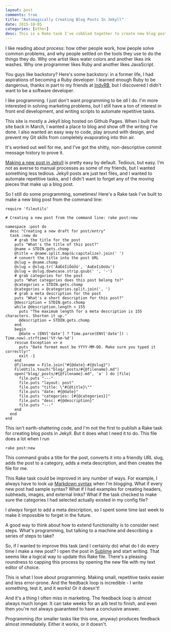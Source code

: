 ```yaml
---
layout: post
comments: true
title: "Automagically Creating Blog Posts In Jekyll"
date: 2015-10-05
categories: [other]
desc: This is a Rake task I've cobbled together to create new blog posts using Jekyll.
---
```


I like reading about process: how other people work, how people solve common problems, and why people settled on the tools they use to do the things they do. Why one artist likes water colors and another likes ink washes. Why one programmer likes Ruby and another likes JavaScript.

You guys like backstory? Here's some backstory: in a former life, I had aspirations of becoming a Ruby developer. I learned enough Ruby to be dangerous, thanks in part to my friends at [IndyRB](http://indyrb.org/), but I discovered I didn't want to be a software developer.

I like programming. I just don't want programming to be *all* I do. I'm more interested in solving marketing problems, but I still have a ton of interest in front end development, and writing scripts to automate repetitive tasks.

This site is mostly a Jekyll blog hosted on Github Pages. When I built the site back in March, I wanted a place to blog and show off the writing I've done. I also wanted an easy way to code, play around with design, and prevent my Git skills from completely evaporating into thin air.

It's worked out well for me, and I've got the shitty, non-descriptive commit message history to prove it.

[Making a new post in Jekyll](http://jekyllrb.com/docs/posts/) is pretty easy by default. Tedious, but easy. I'm not as averse to manual processes as some of my friends, but I wanted something less tedious. Jekyll posts are just text files, and I wanted to automate repetitive tasks, and I didn't want to forget any of the moving pieces that make up a blog post.

So I still do some programming, sometimes! Here's a Rake task I've built to make a new blog post from the command line:

	require 'fileutils'

	# Creating a new post from the command line: rake post:new

	namespace :post do
	  desc "Creating a new draft for post/entry"
	  task :new do
	    # grab the title for the post
	    puts "What's the title of this post?"
	    @name = STDIN.gets.chomp
	    @title = @name.split.map(&:capitalize).join(' ')
	    # convert the title into the post URL
	    @slug = @name.chomp
	    @slug = @slug.tr('ÁáÉéÍíÓóÚú', 'AaEeIiOoUu')
	    @slug = @slug.downcase.strip.gsub(' ', '-')
	    # grab categories for the post
	    puts "What categories does this post belong to?"
	    @categories = STDIN.gets.chomp
	    @categories = @categories.split.join(', ')
	    # grab a meta description for the post
	    puts "What's a short description for this post?"
	    @description = STDIN.gets.chomp
	    while @description.length > 155
	      puts "The maximum length for a meta description is 155 characters. Shorten it up."
	      @description = STDIN.gets.chomp
	    end
	    begin
	      @date = (ENV['date'] ? Time.parse(ENV['date']) : Time.now).strftime('%Y-%m-%d')
	    rescue Exception => e
	      puts "Date format must be YYYY-MM-DD. Make sure you typed it correctly!"
	      exit -1
	    end
	    @filename = File.join("#{@date}-#{@slug}")
	    FileUtils.touch("blog/_posts/#{@filename}.md")
	    open("blog/_posts/#{@filename}.md", 'a' ) do |file|
	      file.puts "---"
	      file.puts "layout: post"
	      file.puts "title: \"#{@title}\""
	      file.puts "date: #{@date}"
	      file.puts "categories: [#{@categories}]"
	      file.puts "desc: #{@description}"
	      file.puts "---"
	    end
	  end
	end

This isn't earth-shattering code, and I'm not the first to publish a Rake task for creating blog posts in Jekyll. But it does what I need it to do. This file does a lot when I run

	rake post:new

This command grabs a title for the post, converts it into a friendly URL slug, adds the post to a category, adds a meta description, and then creates the file for me.

This Rake task could be improved in any number of ways. For example, I always have to look up [Markdown syntax](https://daringfireball.net/projects/markdown/) when I'm blogging. What if every new post had sample syntax? What if I had examples for creating headers, subheads, images, and external links? What if the task checked to make sure the categories I had selected actually existed in my config file?

I *always* forgot to add a meta description, so I spent some time last week to make it impossible to forget in the future.

A good way to think about how to extend functionality is to consider next steps. What's programming, but talking to a machine and describing a series of steps to take?

So, if I wanted to improve this task (and I certainly do) what do I do every time I make a new post? I open the post in [Sublime](http://www.sublimetext.com/) and start writing. That seems like a logical way to update this Rake file. There's a pleasing roundness to capping this process by opening the new file with my text editor of choice.

This is what I love about programming. Making small, repetitive tasks easier and less error-prone. And the feedback loop is incredible - I write something, test it, and it works! Or it doesn't!

And it's a thing I often miss in marketing. The feedback loop is almost always much longer. It can take weeks for an a/b test to finish, and even then you're not always guaranteed to have a conclusive answer.

Programming (for smaller tasks like this one, anyway) produces feedback almost immediately. Either it works, or it doesn't.
